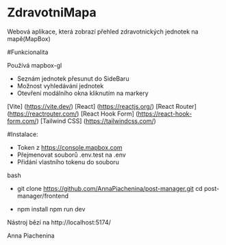 # ZdravotniMapa
Webová aplikace, která zobrazí přehled zdravotnických jednotek na mapě(MapBox)

#Funkcionalita

Používá mapbox-gl
- Seznám jednotek přesunut do SideBaru 
- Možnost vyhledávání jednotek 
- Otevření modálního okna kliknutím na markery 

[Vite] (https://vite.dev/)
[React] (https://reactjs.org/)
[React Router] (https://reactrouter.com/)
[React Hook Form] (https://react-hook-form.com/)
[Tailwind CSS] (https://tailwindcss.com/)

#Instalace:

- Token z https://console.mapbox.com
- Přejmenovat souborů .env.test na .env 
- Přidání vlastního tokenu do souboru

bash
- git clone https://github.com/AnnaPiachenina/post-manager.git cd post-manager/frontend

- npm install npm run dev

Nástroj bězí na http://localhost:5174/

Anna Piachenina
